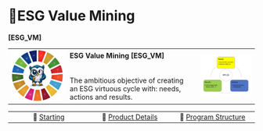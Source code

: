 # 🚧ESG Value Mining
<b>[ESG_VM]</b>
<table>
  <tr>
    <td><img src="OWL.jpg" alt="ESG" width="300"/></td>
    <td>
      <b>ESG Value Mining [ESG_VM]</b><br><br><br>
      The ambitious objective of creating an ESG virtuous cycle with: needs, actions and results.
    </td>
    <td><img src="VirtuousCycle.png" alt="Virtuous Cycle" width="300"/></td>
  </tr>
</table>
  <div align="center">
    <table>
        <tr>
          <td width="500px" align="center">🏁 <a href="https://avalcorp.github.io/ESG_VM/Product.html">Starting</a></td>
          <td width="500px" align="center">📓 <a href="https://avalcorp.github.io/ESG_VM/Product.html">Product Details</a></td>
          <td width="500px"; height:50px;" align="center">🌳 <a href="https://avalcorp.github.io/ESG_VM/Program.html">Program Structure</a></td>
        </tr>
    </table>
  </div>
